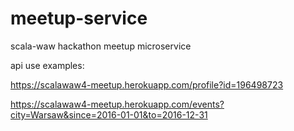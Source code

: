 # meetup-service
scala-waw hackathon meetup microservice

api use examples:

https://scalawaw4-meetup.herokuapp.com/profile?id=196498723

https://scalawaw4-meetup.herokuapp.com/events?city=Warsaw&since=2016-01-01&to=2016-12-31


